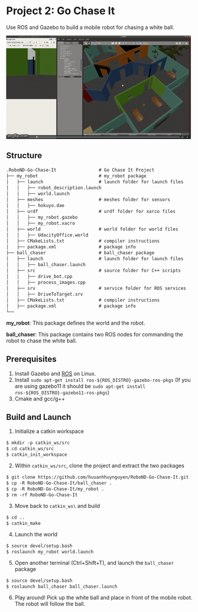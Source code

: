 # Project 2: Go Chase It

Use ROS and Gazebo to build a mobile robot for chasing a white ball.

<a href="https://www.youtube.com/watch?v=fugrDDqZiU8&" target="_blank">
<img src="demo.gif" alt="demo" width="500" height="280"/></a>

## Structure
```
.RoboND-Go-Chase-It                # Go Chase It Project
├── my_robot                       # my_robot package
│   ├── launch                     # launch folder for launch files
│   │   ├── robot_description.launch
│   │   ├── world.launch
│   ├── meshes                     # meshes folder for sensors
│   │   ├── hokuyo.dae
│   ├── urdf                       # urdf folder for xarco files
│   │   ├── my_robot.gazebo
│   │   ├── my_robot.xacro
│   ├── world                      # world folder for world files
│   │   ├── UdacityOffice.world
│   ├── CMakeLists.txt             # compiler instructions
│   ├── package.xml                # package info
├── ball_chaser                    # ball_chaser package
│   ├── launch                     # launch folder for launch files
│   │   ├── ball_chaser.launch
│   ├── src                        # source folder for C++ scripts
│   │   ├── drive_bot.cpp
│   │   ├── process_images.cpp
│   ├── srv                        # service folder for ROS services
│   │   ├── DriveToTarget.srv
│   ├── CMakeLists.txt             # compiler instructions
│   ├── package.xml                # package info
└──
```
**my_robot**: This package defines the world and the robot.

**ball_chaser**: This package contains two ROS nodes for commanding the robot to chase the white ball.

## Prerequisites
 
1. Install Gazebo and [ROS](http://wiki.ros.org/ROS/Installation) on Linux.
2. Install `sudo apt-get install ros-${ROS_DISTRO}-gazebo-ros-pkgs`
(If you are using gazebo11 it should be `sudo apt-get install ros-${ROS_DISTRO}-gazebo11-ros-pkgs`)
3. Cmake and gcc/g++

## Build and Launch

1. Initialize a catkin workspace
```console
$ mkdir -p catkin_ws/src
$ cd catkin_ws/src
$ catkin_init_workspace
```

2. Within `catkin_ws/src`, clone the project and extract the two packages
```
$ git clone https://github.com/huuanhhuynguyen/RoboND-Go-Chase-It.git
$ cp -R RoboND-Go-Chase-It/ball_chaser .
$ cp -R RoboND-Go-Chase-It/my_robot .
$ rm -rf RoboND-Go-Chase-It
```

3. Move back to `catkin_ws\` and build
```
$ cd ..
$ catkin_make
```

4. Launch the world
```
$ source devel/setup.bash
$ roslaunch my_robot world.launch
```

5. Open another terminal (Ctrl+Shift+T), and launch the `ball_chaser` package
```
$ source devel/setup.bash
$ roslaunch ball_chaser ball_chaser.launch
```

6. Play around! Pick up the white ball and place in front of the mobile robot. The robot will follow the ball.

